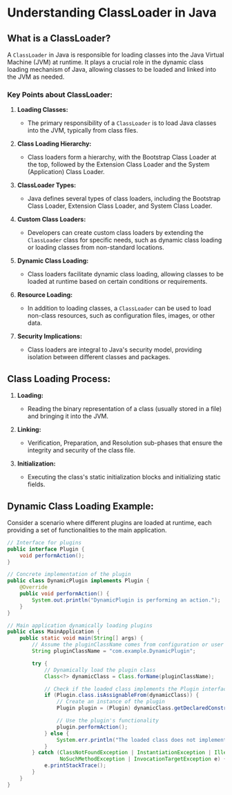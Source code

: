 # Understanding ClassLoader in Java

## What is a ClassLoader?

A `ClassLoader` in Java is responsible for loading classes into the Java Virtual Machine (JVM) at runtime. It plays a crucial role in the dynamic class loading mechanism of Java, allowing classes to be loaded and linked into the JVM as needed.

### Key Points about ClassLoader:

1. **Loading Classes:**
    - The primary responsibility of a `ClassLoader` is to load Java classes into the JVM, typically from class files.

2. **Class Loading Hierarchy:**
    - Class loaders form a hierarchy, with the Bootstrap Class Loader at the top, followed by the Extension Class Loader and the System (Application) Class Loader.

3. **ClassLoader Types:**
    - Java defines several types of class loaders, including the Bootstrap Class Loader, Extension Class Loader, and System Class Loader.

4. **Custom Class Loaders:**
    - Developers can create custom class loaders by extending the `ClassLoader` class for specific needs, such as dynamic class loading or loading classes from non-standard locations.

5. **Dynamic Class Loading:**
    - Class loaders facilitate dynamic class loading, allowing classes to be loaded at runtime based on certain conditions or requirements.

6. **Resource Loading:**
    - In addition to loading classes, a `ClassLoader` can be used to load non-class resources, such as configuration files, images, or other data.

7. **Security Implications:**
    - Class loaders are integral to Java's security model, providing isolation between different classes and packages.

## Class Loading Process:

1. **Loading:**
    - Reading the binary representation of a class (usually stored in a file) and bringing it into the JVM.

2. **Linking:**
    - Verification, Preparation, and Resolution sub-phases that ensure the integrity and security of the class file.

3. **Initialization:**
    - Executing the class's static initialization blocks and initializing static fields.

## Dynamic Class Loading Example:

Consider a scenario where different plugins are loaded at runtime, each providing a set of functionalities to the main application.

```java
// Interface for plugins
public interface Plugin {
    void performAction();
}

// Concrete implementation of the plugin
public class DynamicPlugin implements Plugin {
    @Override
    public void performAction() {
        System.out.println("DynamicPlugin is performing an action.");
    }
}

// Main application dynamically loading plugins
public class MainApplication {
    public static void main(String[] args) {
        // Assume the pluginClassName comes from configuration or user input
        String pluginClassName = "com.example.DynamicPlugin";

        try {
            // Dynamically load the plugin class
            Class<?> dynamicClass = Class.forName(pluginClassName);

            // Check if the loaded class implements the Plugin interface
            if (Plugin.class.isAssignableFrom(dynamicClass)) {
                // Create an instance of the plugin
                Plugin plugin = (Plugin) dynamicClass.getDeclaredConstructor().newInstance();

                // Use the plugin's functionality
                plugin.performAction();
            } else {
                System.err.println("The loaded class does not implement the Plugin interface.");
            }
        } catch (ClassNotFoundException | InstantiationException | IllegalAccessException |
                 NoSuchMethodException | InvocationTargetException e) {
            e.printStackTrace();
        }
    }
}
